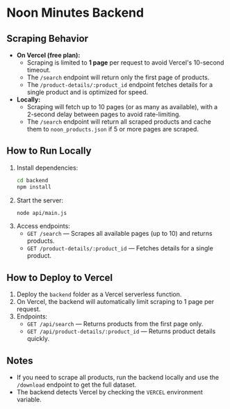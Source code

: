 # Noon Minutes Backend

## Scraping Behavior

- **On Vercel (free plan):**
  - Scraping is limited to **1 page** per request to avoid Vercel's 10-second timeout.
  - The `/search` endpoint will return only the first page of products.
  - The `/product-details/:product_id` endpoint fetches details for a single product and is optimized for speed.
- **Locally:**
  - Scraping will fetch up to 10 pages (or as many as available), with a 2-second delay between pages to avoid rate-limiting.
  - The `/search` endpoint will return all scraped products and cache them to `noon_products.json` if 5 or more pages are scraped.

## How to Run Locally

1. Install dependencies:
   ```bash
   cd backend
   npm install
   ```
2. Start the server:
   ```bash
   node api/main.js
   ```
3. Access endpoints:
   - `GET /search` — Scrapes all available pages (up to 10) and returns products.
   - `GET /product-details/:product_id` — Fetches details for a single product.

## How to Deploy to Vercel

1. Deploy the `backend` folder as a Vercel serverless function.
2. On Vercel, the backend will automatically limit scraping to 1 page per request.
3. Endpoints:
   - `GET /api/search` — Returns products from the first page only.
   - `GET /api/product-details/:product_id` — Returns product details quickly.

## Notes
- If you need to scrape all products, run the backend locally and use the `/download` endpoint to get the full dataset.
- The backend detects Vercel by checking the `VERCEL` environment variable. 